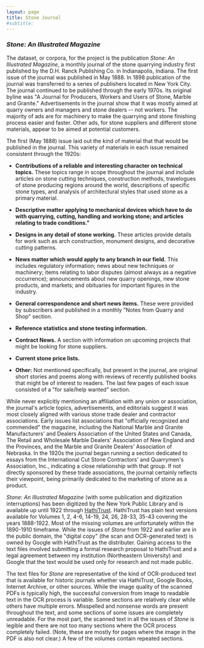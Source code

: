 ```yaml
---
layout: page
title: Stone Journal
#subtitle: 
---
```


### *Stone: An Illustrated Magazine*

The dataset, or corpora, for the project is the publication *Stone: An Illustrated Magazine*, a monthly journal of the stone quarrying industry first published by the D.H. Ranck Publishing Co. in Indianapolis, Indiana. The first issue of the journal was published in May 1888. In 1898 publication of the journal was transferred to a series of publishers located in New York City. The journal continued to be published through the early 1970s. Its original byline was "A Journal for Producers, Workers and Users of Stone, Marble and Granite." Advertisements in the journal show that it was mostly aimed at quarry owners and managers and stone dealers -- not workers. The majority of ads are for machinery to make the quarrying and stone finishing process easier and faster. Other ads, for stone suppliers and different stone materials, appear to be aimed at potential customers.

The first (May 1888) issue laid out the kind of material that that would be published in the journal. This variety of materials in each issue remained consistent through the 1920s:

- **Contributions of a reliable and interesting character on technical topics.** These topics range in scope throughout the journal and include articles on stone cutting techniques, construction methods, travelogues of stone producing regions around the world, descriptions of specific stone types, and analysis of architectural styles that used stone as a primary material.

- **Descriptive matter applying to mechanical devices which have to do with quarrying, cutting, handling and working stone; and articles relating to trade conditions."**

- **Designs in any detail of stone working.**
These articles provide details for work such as arch construction, monument designs, and decorative cutting patterns.

- **News matter which would apply to any branch in our field.** This includes regulatory information; news about new techniques or machinery; items relating to labor disputes (almost always as a negative occurrence); announcements about new quarry openings, new stone products, and markets; and obituaries for important figures in the industry.

- **General correspondence and short news items.** These were provided by subscribers and published in a monthly "Notes from Quarry and Shop" section.

- **Reference statistics and stone testing information.**

- **Contract News.** A section with information on upcoming projects that might be looking for stone suppliers.

- **Current stone price lists.**

- **Other:** Not mentioned specifically, but present in the journal, are original short stories and poems along with reviews of recently published books that might be of interest to readers. The last few pages of each issue consisted of a "for sale/help wanted" section.

While never explicitly mentioning an affiliation with any union or association, the journal's article topics, advertisements, and editorials suggest it was most closely aligned with various stone trade dealer and contractor associations. Early issues list associations that "officially recognized and commended" the magazine, including the National Marble and Granite Manufacturers' and Dealers Association of the United States and Canada, The Retail and Wholesale Marble Dealers' Association of New England and the Provinces, and the Marble and Granite Dealers' Association of Nebraska. In the 1920s the journal began running a section dedicated to essays from the International Cut Stone Contractors' and Quarrymen's Association, Inc., indicating a close relationship with that group. If not directly sponsored by these trade associations, the journal certainly reflects their viewpoint, being primarily dedicated to the marketing of stone as a product.
 
*Stone: An Illustrated Magazine* (with some publication and digitization interruptions) has been digitized by the New York Public Library and is available up until 1922 through [HathiTrust](https://catalog.hathitrust.org/Record/008616079). HathiTrust has plain text versions available for Volumes 1, 2, 4-6, 14-19, 24, 26, 28-33, 35-43 covering the years 1888-1922. Most of the missing volumes are unfortunately within the 1890-1910 timeframe. While the issues of *Stone* from 1922 and earlier are in the public domain, the "digital copy" (the scan and OCR-generated text) is owned by Google with HathiTrust as the distributer. Gaining access to the text files involved submitting a formal research proposal to HathiTrust and a legal agreement between my institution (Northeastern University) and Google that the text would be used only for research and not made public.
 
The text files for *Stone* are representative of the kind of OCR-produced text that is available for historic journals whether via HathiTrust, Google Books, Internet Archive, or other sources. While the image quality of the scanned PDFs is typically high, the successful conversion from image to readable text in the OCR process is variable. Some sections are relatively clear while others have multiple errors. Misspelled and nonsense words are present throughout the text, and some sections of some issues are completely unreadable. For the most part, the scanned text in all the issues of *Stone* is legible and there are not too many sections where the OCR process completely failed. (Note, these are mostly for pages where the image in the PDF is also not clear.) A few of the volumes contain repeated sections.
